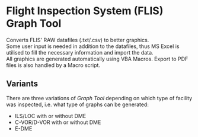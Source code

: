 # Flight Inspection System (FLIS) Graph Tool
Converts FLIS' RAW datafiles (.txt/.csv) to better graphics.  
Some user input is needed in addition to the datafiles, thus MS Excel is utilised to fill the necessary information and import the data.  
All graphics are generated automatically using VBA Macros. Export to PDF files is also handled by a Macro script.  

## Variants
There are three variations of *Graph Tool* depending on which type of facility was inspected, i.e. what type of graphs can be generated: 
* ILS/LOC with or without DME
* C-VOR/D-VOR with or without DME
* E-DME
